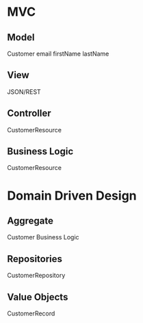 # MVC

## Model

Customer
email
firstName
lastName

## View

JSON/REST

## Controller

CustomerResource

## Business Logic

CustomerResource

# Domain Driven Design

## Aggregate

Customer
Business Logic

## Repositories
CustomerRepository

## Value Objects

CustomerRecord